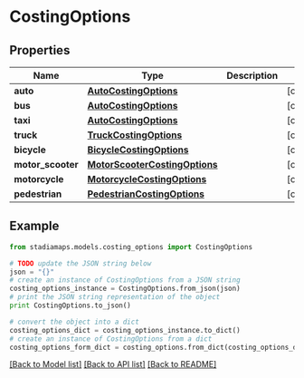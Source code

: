 # CostingOptions


## Properties
Name | Type | Description | Notes
------------ | ------------- | ------------- | -------------
**auto** | [**AutoCostingOptions**](AutoCostingOptions.md) |  | [optional] 
**bus** | [**AutoCostingOptions**](AutoCostingOptions.md) |  | [optional] 
**taxi** | [**AutoCostingOptions**](AutoCostingOptions.md) |  | [optional] 
**truck** | [**TruckCostingOptions**](TruckCostingOptions.md) |  | [optional] 
**bicycle** | [**BicycleCostingOptions**](BicycleCostingOptions.md) |  | [optional] 
**motor_scooter** | [**MotorScooterCostingOptions**](MotorScooterCostingOptions.md) |  | [optional] 
**motorcycle** | [**MotorcycleCostingOptions**](MotorcycleCostingOptions.md) |  | [optional] 
**pedestrian** | [**PedestrianCostingOptions**](PedestrianCostingOptions.md) |  | [optional] 

## Example

```python
from stadiamaps.models.costing_options import CostingOptions

# TODO update the JSON string below
json = "{}"
# create an instance of CostingOptions from a JSON string
costing_options_instance = CostingOptions.from_json(json)
# print the JSON string representation of the object
print CostingOptions.to_json()

# convert the object into a dict
costing_options_dict = costing_options_instance.to_dict()
# create an instance of CostingOptions from a dict
costing_options_form_dict = costing_options.from_dict(costing_options_dict)
```
[[Back to Model list]](../README.md#documentation-for-models) [[Back to API list]](../README.md#documentation-for-api-endpoints) [[Back to README]](../README.md)


